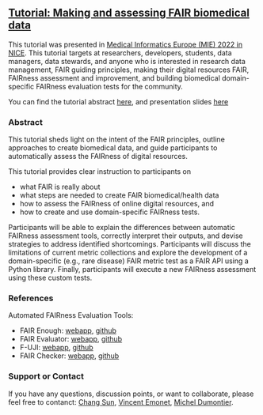 ## [Tutorial: Making and assessing FAIR biomedical data](https://maastrichtu-ids.github.io/FAIRnessEvaluationTutorial/) ##

This tutorial was presented in [Medical Informatics Europe (MIE) 2022 in NICE](https://mie2022.org/). This tutorial targets at researchers, developers, students, data managers, data stewards, and anyone who is interested in research data management, FAIR guiding principles, making their digital resources FAIR, FAIRness assessment and improvement, and building biomedical domain-specific FAIRness evaluation tests for the community.

You can find the tutorial abstract [here](https://github.com/MaastrichtU-IDS/FAIRnessEvaluationTutorial/blob/main/FAIRnessEvaluation_MIE_TutorialAbstract.pdf), and presentation slides [here](https://github.com/MaastrichtU-IDS/FAIRnessEvaluationTutorial/blob/main/MIE_TutorialSlides_20220529.pdf)


### Abstract 
This tutorial sheds light on the intent of the FAIR principles, outline approaches to create biomedical data, and guide participants to automatically assess the FAIRness of digital resources. 

This tutorial provides clear instruction to participants on 
- what FAIR is really about
- what steps are needed to create FAIR biomedical/health data
- how to assess the FAIRness of online digital resources, and 
- how to create and use domain-specific FAIRness tests. 

Participants will be able to explain the differences between automatic FAIRness assessment tools, correctly interpret their outputs, and devise strategies to address identified shortcomings. Participants will discuss the limitations of current metric collections and explore the development of a domain-specific (e.g., rare disease) FAIR metric test as a FAIR API using a Python library. Finally, participants will execute a new FAIRness assessment using these custom tests.


### References
Automated FAIRness Evaluation Tools:
- FAIR Enough: [webapp](https://fair-enough.semanticscience.org/), [github](https://github.com/MaastrichtU-IDS/fair-enough)
- FAIR Evaluator: [webapp](https://w3id.org/AmIFAIR), [github](https://github.com/FAIRMetrics/Metrics/)
- F-UJI: [webapp](https://www.f-uji.net/), [github](https://github.com/pangaea-data-publisher/fuji)
- FAIR Checker: [webapp](https://fair-checker.france-bioinformatique.fr/), [github](https://github.com/IFB-ElixirFr/fair-checker)


### Support or Contact
If you have any questions, discussion points, or want to collaborate, please feel free to contanct: [Chang Sun](mailto:chang.sun@maastrichtuniversity.nl), [Vincent Emonet](mailto:vincent.emonet@maastrichtuniversity.nl), [Michel Dumontier](mailto:michel.dumontier@maastrichtuniversity.nl).
